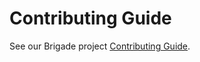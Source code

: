 # Contributing Guide

See our Brigade project [Contributing Guide](https://github.com/brigadecore/community/blob/master/contributing.md).